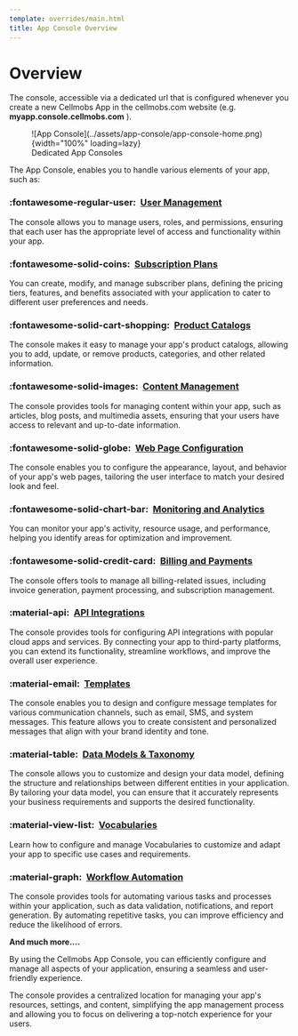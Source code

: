```yaml
---
template: overrides/main.html
title: App Console Overview
---
```


# Overview

The console, accessible via a dedicated url that is configured whenever you create a new Cellmobs App in the cellmobs.com website (e.g. **myapp.console.cellmobs.com** ). 

<figure markdown>
![App Console](../assets/app-console/app-console-home.png){width="100%" loading=lazy}
    <figcaption>Dedicated App Consoles</figcaption>
</figure>

The App Console, enables you to handle various elements of your app, such as:

### :fontawesome-regular-user:&nbsp;  [User Management](/app-console/manage-users) 
The console allows you to manage users, roles, and permissions, ensuring that each user has the appropriate level of access and functionality within your app.

### :fontawesome-solid-coins:&nbsp; [Subscription Plans](/app-console/manage-subscriptions)
You can create, modify, and manage subscriber plans, defining the pricing tiers, features, and benefits associated with your application to cater to different user preferences and needs.

### :fontawesome-solid-cart-shopping:&nbsp; [Product Catalogs](/app-console/manage-products) 
The console makes it easy to manage your app's product catalogs, allowing you to add, update, or remove products, categories, and other related information.

### :fontawesome-solid-images:&nbsp; [Content Management](/app-console/manage-content)
The console provides tools for managing content within your app, such as articles, blog posts, and multimedia assets, ensuring that your users have access to relevant and up-to-date information.

### :fontawesome-solid-globe:&nbsp; [Web Page Configuration](/app-console/manage-pages) 
The console enables you to configure the appearance, layout, and behavior of your app's web pages, tailoring the user interface to match your desired look and feel.

### :fontawesome-solid-chart-bar:&nbsp; [Monitoring and Analytics](/app-console/manage-users)
You can monitor your app's activity, resource usage, and performance, helping you identify areas for optimization and improvement.

### :fontawesome-solid-credit-card:&nbsp; [Billing and Payments](/app-console/manage-orders)
The console offers tools to manage all billing-related issues, including invoice generation, payment processing, and subscription management.

### :material-api:&nbsp; [API Integrations](/app-console/manage-integrations) 
The console provides tools for configuring API integrations with popular cloud apps and services. By connecting your app to third-party platforms, you can extend its functionality, streamline workflows, and improve the overall user experience.

### :material-email:&nbsp; [Templates](/app-console/manage-templates)
The console enables you to design and configure message templates for various communication channels, such as email, SMS, and system messages. This feature allows you to create consistent and personalized messages that align with your brand identity and tone.

### :material-table:&nbsp; [Data Models & Taxonomy](/app-console/manage-taxonomy)
The console allows you to customize and design your data model, defining the structure and relationships between different entities in your application. By tailoring your data model, you can ensure that it accurately represents your business requirements and supports the desired functionality.

### :material-view-list:&nbsp; [Vocabularies](/app-console/manage-vocabularies) 
Learn how to configure and manage Vocabularies to customize and adapt your app to specific use cases and requirements.

### :material-graph:&nbsp; [Workflow Automation](/app-console/manage-workflow)
The console provides tools for automating various tasks and processes within your application, such as data validation, notifications, and report generation. By automating repetitive tasks, you can improve efficiency and reduce the likelihood of errors.

**And much more....** 

By using the Cellmobs App Console, you can efficiently configure and manage all aspects of your application, ensuring a seamless and user-friendly experience. 

The console provides a centralized location for managing your app's resources, settings, and content, simplifying the app management process and allowing you to focus on delivering a top-notch experience for your users.

<br><br>